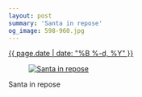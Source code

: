 ```yaml
---
layout: post
summary: 'Santa in repose'
og_image: 598-960.jpg
---
```


<div class="post">
 <time>
  <a href="/598">
   {{ page.date | date: "%B %-d, %Y" }}
  </a>
 </time>
 <a href="/598">
  <figure data-taken="12/31/2016">
   <img alt="Santa in repose" sizes="(min-width: 700px) 50vw, calc(100vw - 2rem)" src="{{ site.assets_url }}/598-480.jpg" srcset="{{ site.assets_url }}/598-240.jpg 240w, {{ site.assets_url }}/598-480.jpg 480w, {{ site.assets_url }}/598-720.jpg 720w, {{ site.assets_url }}/598-960.jpg 960w"/>
  </figure>
 </a>
 <span>
  Santa in repose
 </span>
</div>
